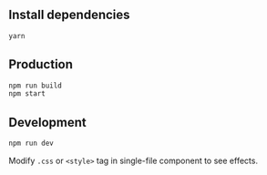 ## Install dependencies

```bash
yarn
```

## Production

```bash
npm run build
npm start
```

## Development

```bash
npm run dev
```

Modify `.css` or `<style>` tag in single-file component to see effects.
